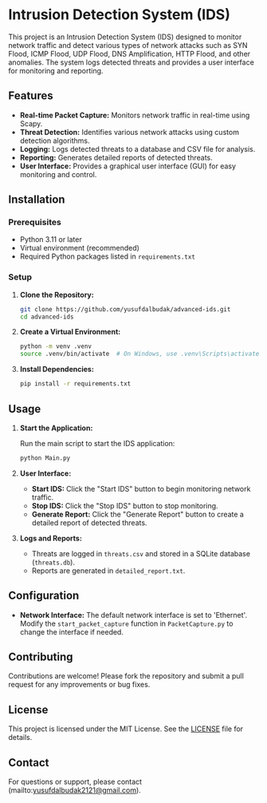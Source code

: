 # Intrusion Detection System (IDS)

This project is an Intrusion Detection System (IDS) designed to monitor network traffic and detect various types of network attacks such as SYN Flood, ICMP Flood, UDP Flood, DNS Amplification, HTTP Flood, and other anomalies. The system logs detected threats and provides a user interface for monitoring and reporting.

## Features

- **Real-time Packet Capture:** Monitors network traffic in real-time using Scapy.
- **Threat Detection:** Identifies various network attacks using custom detection algorithms.
- **Logging:** Logs detected threats to a database and CSV file for analysis.
- **Reporting:** Generates detailed reports of detected threats.
- **User Interface:** Provides a graphical user interface (GUI) for easy monitoring and control.

## Installation

### Prerequisites

- Python 3.11 or later
- Virtual environment (recommended)
- Required Python packages listed in `requirements.txt`

### Setup

1. **Clone the Repository:**

   ```bash
   git clone https://github.com/yusufdalbudak/advanced-ids.git
   cd advanced-ids
   ```

2. **Create a Virtual Environment:**

   ```bash
   python -m venv .venv
   source .venv/bin/activate  # On Windows, use .venv\Scripts\activate
   ```

3. **Install Dependencies:**

   ```bash
   pip install -r requirements.txt
   ```

## Usage

1. **Start the Application:**

   Run the main script to start the IDS application:

   ```bash
   python Main.py
   ```

2. **User Interface:**

   - **Start IDS:** Click the "Start IDS" button to begin monitoring network traffic.
   - **Stop IDS:** Click the "Stop IDS" button to stop monitoring.
   - **Generate Report:** Click the "Generate Report" button to create a detailed report of detected threats.

3. **Logs and Reports:**

   - Threats are logged in `threats.csv` and stored in a SQLite database (`threats.db`).
   - Reports are generated in `detailed_report.txt`.

## Configuration

- **Network Interface:** The default network interface is set to 'Ethernet'. Modify the `start_packet_capture` function in `PacketCapture.py` to change the interface if needed.

## Contributing

Contributions are welcome! Please fork the repository and submit a pull request for any improvements or bug fixes.

## License

This project is licensed under the MIT License. See the [LICENSE](LICENSE) file for details.

## Contact

For questions or support, please contact (mailto:yusufdalbudak2121@gmail.com).
